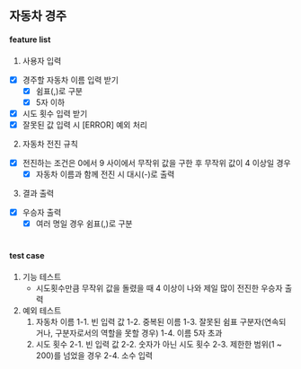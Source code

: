 ## 자동차 경주

#### feature list

1. 사용자 입력
- [x] 경주할 자동차 이름 입력 받기
    - [x] 쉼표(,)로 구분
    - [x] 5자 이하  

- [x] 시도 횟수 입력 받기
- [x] 잘못된 값 입력 시 [ERROR] 예외 처리

2. 자동차 전진 규칙
- [x] 전진하는 조건은 0에서 9 사이에서 무작위 값을 구한 후 무작위 값이 4 이상일 경우
    - [x] 자동차 이름과 함께 전진 시 대시(-)로 출력

3. 결과 출력
- [x] 우승자 출력
    - [x] 여러 명일 경우 쉼표(,)로 구분

#
#### test case

1. 기능 테스트
    - 시도횟수만큼 무작위 값을 돌렸을 때 4 이상이 나와 제일 많이 전진한 우승자 출력
2. 예외 테스트
    1. 자동차 이름
        1-1. 빈 입력 값
        1-2. 중복된 이름
        1-3. 잘못된 쉼표 구분자(연속되거나, 구분자로서의 역할을 못할 경우)
        1-4. 이름 5자 초과
    2. 시도 횟수
        2-1. 빈 입력 값
        2-2. 숫자가 아닌 시도 횟수
        2-3. 제한한 범위(1 ~ 200)를 넘었을 경우
        2-4. 소수 입력
